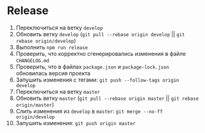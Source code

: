 # Release

1) Переключиться на ветку `develop`
2) Обновить ветку `develop` (`git pull --rebase origin develop` || `git rebase origin/develop`)
3) Выполнить `npm run release`
4) Проверить, что корректно сгенерировались изменения в файле `CHANGELOG.md`
5) Проверить, что в файлах `package.json` и `package-lock.json` обновилась версия проекта
6) Запушить изменения с тегами: `git push --follow-tags origin develop`
7) Переключиться на ветку `master`
8) Обновить ветку `master` (`git pull --rebase origin master` || `git rebase origin/master`)
9) Слить изменения из `develop` в `master`: `git merge --no-ff origin/develop`
10) Запушить изменения: `git push origin master`
